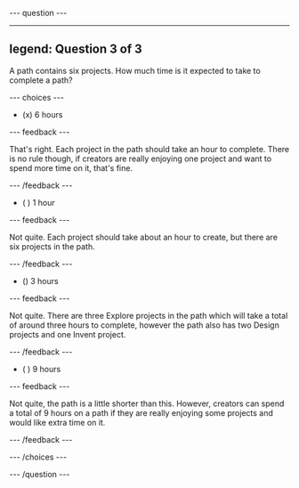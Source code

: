 --- question ---

---
legend: Question 3 of 3
---

A path contains six projects. How much time is it expected to take to complete a path? 

--- choices ---

- (x) 6 hours

 --- feedback ---

That's right. Each project in the path should take an hour to complete. There is no rule though, if creators are really enjoying one project and want to spend more time on it, that's fine. 

 --- /feedback ---

- ( ) 1 hour

 --- feedback ---

Not quite. Each project should take about an hour to create, but there are six projects in the path. 

 --- /feedback ---

- () 3 hours

 --- feedback ---

Not quite. There are three Explore projects in the path which will take a total of around three hours to complete, however the path also has two Design projects and one Invent project.

 --- /feedback ---

- ( ) 9 hours

 --- feedback ---

Not quite, the path is a little shorter than this. However, creators can spend a total of 9 hours on a path if they are really enjoying some projects and would like extra time on it. 

 --- /feedback ---

--- /choices ---

--- /question ---
